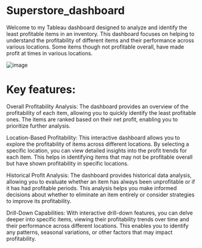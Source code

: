 # Superstore_dashboard
Welcome to my Tableau dashboard designed to analyze and identify the least profitable items in an inventory. This dashboard focuses on helping to understand the profitability of different items and their performance across various locations. Some items though not profitable overall, have made profit at times in various locations. 

![image](https://github.com/OghaleAgbawhe/Superstore_dashboard/assets/133532704/b30a2b1b-e162-45e2-8dfc-a5e23e5e07a2)

# Key features:

Overall Profitability Analysis: The dashboard provides an overview of the profitability of each item, allowing you to quickly identify the least profitable ones. The items are ranked based on their net profit, enabling you to prioritize further analysis.

Location-Based Profitability: This interactive dashboard allows you to explore the profitability of items across different locations. By selecting a specific location, you can view detailed insights into the profit trends for each item. This helps in identifying items that may not be profitable overall but have shown profitability in specific locations.

Historical Profit Analysis: The dashboard provides historical data analysis, allowing you to evaluate whether an item has always been unprofitable or if it has had profitable periods. This analysis helps you make informed decisions about whether to eliminate an item entirely or consider strategies to improve its profitability.

Drill-Down Capabilities: With interactive drill-down features, you can delve deeper into specific items, viewing their profitability trends over time and their performance across different locations. This enables you to identify any patterns, seasonal variations, or other factors that may impact profitability.
